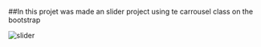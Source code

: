 ##In this projet was made an slider project using te carrousel class on the bootstrap 







![slider](https://user-images.githubusercontent.com/106289869/173365108-a81c6fab-8acb-48d1-9b45-ced62f226d7b.JPG)
